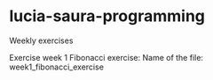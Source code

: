 # lucia-saura-programming
Weekly exercises

Exercise week 1 Fibonacci exercise: 
Name of the file: week1_fibonacci_exercise
